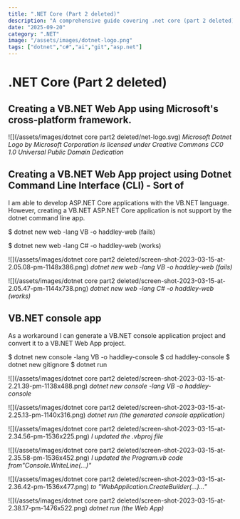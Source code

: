 ```yaml
---
title: ".NET Core (Part 2 deleted)"
description: "A comprehensive guide covering .net core (part 2 deleted)"
date: "2025-09-20"
category: ".NET"
image: "/assets/images/dotnet-logo.png"
tags: ["dotnet","c#","ai","git","asp.net"]
---
```


# .NET Core (Part 2 deleted)

## Creating a VB.NET Web App using Microsoft's cross-platform framework.

![](/assets/images/dotnet core part2 deleted/net-logo.svg)
*Microsoft Dotnet Logo by Microsoft Corporation is licensed under Creative Commons CC0 1.0 Universal Public Domain Dedication*


## Creating a VB.NET Web App project using Dotnet Command Line Interface (CLI) - Sort of

I am able to develop ASP.NET Core applications with the VB.NET language. However, creating a VB.NET ASP.NET Core application is not support by the dotnet command line app.

$ dotnet new web -lang VB -o haddley-web (fails)

$ dotnet new web -lang C# -o haddley-web (works)

![](/assets/images/dotnet core part2 deleted/screen-shot-2023-03-15-at-2.05.08-pm-1148x386.png)
*dotnet new web -lang VB -o haddley-web (fails)*

![](/assets/images/dotnet core part2 deleted/screen-shot-2023-03-15-at-2.05.47-pm-1144x738.png)
*dotnet new web -lang C# -o haddley-web (works)*


## VB.NET console app

As a workaround I can generate a VB.NET console application project and convert it to a VB.NET Web App project.

$ dotnet new console -lang VB -o haddley-console
$ cd haddley-console
$ dotnet new gitignore
$ dotnet run

![](/assets/images/dotnet core part2 deleted/screen-shot-2023-03-15-at-2.21.39-pm-1138x488.png)
*dotnet new console -lang VB -o haddley-console*

![](/assets/images/dotnet core part2 deleted/screen-shot-2023-03-15-at-2.25.13-pm-1140x316.png)
*dotnet run (the generated console application)*

![](/assets/images/dotnet core part2 deleted/screen-shot-2023-03-15-at-2.34.56-pm-1536x225.png)
*I updated the .vbproj file*

![](/assets/images/dotnet core part2 deleted/screen-shot-2023-03-15-at-2.35.58-pm-1536x452.png)
*I updated the Program.vb code from"Console.WriteLine(...)"*

![](/assets/images/dotnet core part2 deleted/screen-shot-2023-03-15-at-2.36.42-pm-1536x477.png)
*to "WebApplication.CreateBuilder(...)..."*

![](/assets/images/dotnet core part2 deleted/screen-shot-2023-03-15-at-2.38.17-pm-1476x522.png)
*dotnet run (the Web App)*
